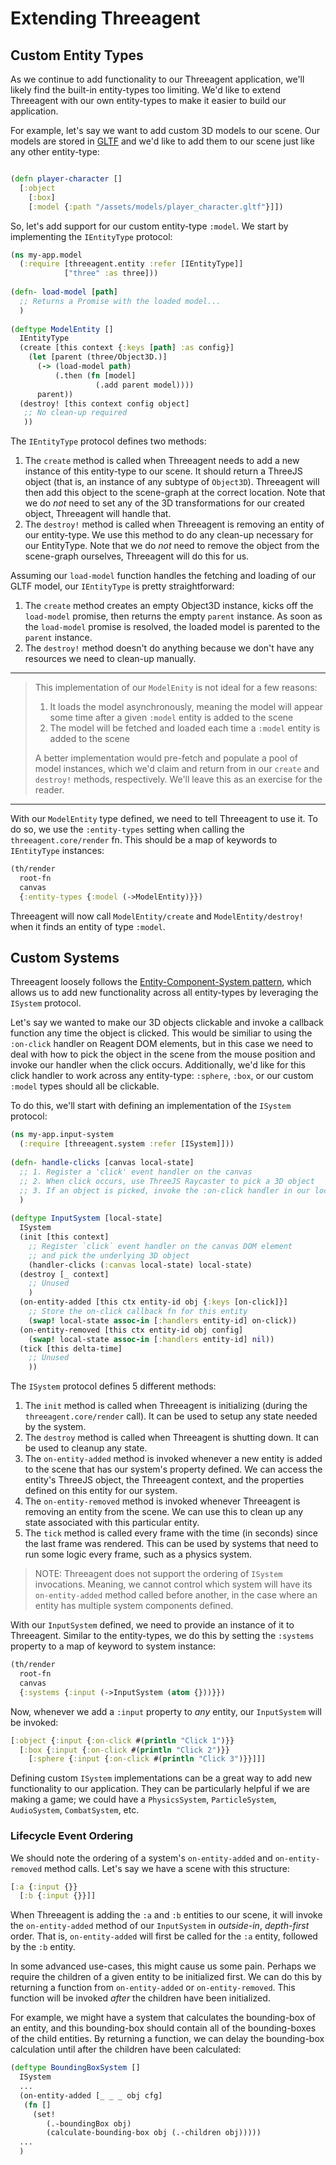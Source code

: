 # Extending Threeagent

## Custom Entity Types

As we continue to add functionality to our Threeagent application, we'll likely find the built-in entity-types too
limiting. We'd like to extend Threeagent with our own entity-types to make it easier to build our application.

For example, let's say we want to add custom 3D models to our scene. Our models are stored in [GLTF](https://docs.fileformat.com/3d/gltf/) and we'd like to add them to our scene just like any other entity-type:

```clojure

(defn player-character []
  [:object
    [:box]
    [:model {:path "/assets/models/player_character.gltf"}]])
```

So, let's add support for our custom entity-type `:model`. We start by implementing the `IEntityType` protocol:
```clojure
(ns my-app.model
  (:require [threeagent.entity :refer [IEntityType]]
            ["three" :as three]))
            
(defn- load-model [path] 
  ;; Returns a Promise with the loaded model...
  )
  
(deftype ModelEntity []
  IEntityType
  (create [this context {:keys [path] :as config}]
    (let [parent (three/Object3D.)]
      (-> (load-model path)
          (.then (fn [model]
                   (.add parent model))))
      parent))
  (destroy! [this context config object]
   ;; No clean-up required
   ))
```

The `IEntityType` protocol defines two methods:
1. The `create` method is called when Threeagent needs to add a new instance of this entity-type to our scene. It should return a ThreeJS object (that is, an instance of any subtype of `Object3D`). Threeagent will then add this object to the scene-graph at the correct location. Note that we do _not_ need to set any of the 3D transformations for our created object, Threeagent will handle that.
2. The `destroy!` method is called when Threeagent is removing an entity of our entity-type. We use this method to do any clean-up necessary for our EntityType. Note that we do _not_ need to remove the object from the scene-graph ourselves, Threeagent will do this for us.

Assuming our `load-model` function handles the fetching and loading of our GLTF model, our `IEntityType` is pretty straightforward:
1. The `create` method creates an empty Object3D instance, kicks off the `load-model` promise,
then returns the empty `parent` instance. As soon as the `load-model` promise is resolved, the loaded model is parented to the `parent` instance.
2. The `destroy!` method doesn't do anything because we don't have any resources we need to clean-up manually.

---

>This implementation of our `ModelEnity` is not ideal for a few reasons:
>1. It loads the model asynchronously, meaning the model will appear some time after a given `:model` entity is added to the scene
>2. The model will be fetched and loaded each time a `:model` entity is added to the scene
>
>A better implementation would pre-fetch and populate a pool of model instances, which we'd claim and return from in our `create` and `destroy!` methods, respectively. We'll leave this as an exercise for the reader.

---

With our `ModelEntity` type defined, we need to tell Threeagent to use it. To do so, we use the `:entity-types` setting when calling the `threeagent.core/render` fn. This should be a map of keywords to `IEntityType` instances:
```clojure
(th/render
  root-fn 
  canvas
  {:entity-types {:model (->ModelEntity)}})
```

Threeagent will now call `ModelEntity/create` and `ModelEntity/destroy!` when it finds an entity of type `:model`.

## Custom Systems

Threeagent loosely follows the [Entity-Component-System pattern](https://en.wikipedia.org/wiki/Entity_component_system), which allows us to add new functionality across all entity-types by leveraging the `ISystem` protocol.

Let's say we wanted to make our 3D objects clickable and invoke a callback function any time the object is clicked. This would be similiar to using the `:on-click` handler on Reagent DOM elements, but in this case we need to deal with how to pick the object in the scene from the mouse position and invoke our handler when the click occurs. Additionally, we'd like for this click handler to work across any entity-type: `:sphere`, `:box`, or our custom `:model` types should all be clickable.

To do this, we'll start with defining an implementation of the `ISystem` protocol:
```clojure
(ns my-app.input-system
  (:require [threeagent.system :refer [ISystem]]))
  
(defn- handle-clicks [canvas local-state]
  ;; 1. Register a 'click' event handler on the canvas
  ;; 2. When click occurs, use ThreeJS Raycaster to pick a 3D object
  ;; 3. If an object is picked, invoke the :on-click handler in our local-state, if defined
  )
  
(deftype InputSystem [local-state]
  ISystem
  (init [this context]
    ;; Register `click` event handler on the canvas DOM element
    ;; and pick the underlying 3D object
    (handler-clicks (:canvas local-state) local-state)
  (destroy [_ context]
    ;; Unused
    )
  (on-entity-added [this ctx entity-id obj {:keys [on-click]}]
    ;; Store the on-click callback fn for this entity
    (swap! local-state assoc-in [:handlers entity-id] on-click))
  (on-entity-removed [this ctx entity-id obj config]
    (swap! local-state assoc-in [:handlers entity-id] nil))
  (tick [this delta-time]
    ;; Unused
    ))
```

The `ISystem` protocol defines 5 different methods:
1. The `init` method is called when Threeagent is initializing (during the `threeagent.core/render` call).
  It can be used to setup any state needed by the system.
2. The `destroy` method is called when Threeagent is shutting down. It can be used to cleanup any state.
3. The `on-entity-added` method is invoked whenever a new entity is added to the scene that has our system's
property defined. We can access the entity's ThreeJS object, the Threeagent context, and the properties
defined on this entity for our system.
4. The `on-entity-removed` method is invoked whenever Threeagent is removing an entity from the scene. We can
use this to clean up any state associated with this particular entity.
5. The `tick` method is called every frame with the time (in seconds) since the last frame was rendered. This can be used by systems that need to run some logic every frame, such as a physics system.

> NOTE: Threeagent does not support the ordering of `ISystem` invocations. Meaning, we cannot control which
> system will have its `on-entity-added` method called before another, in the case where an entity has
> multiple system components defined.


With our `InputSystem` defined, we need to provide an instance of it to Threeagent. Similar to the entity-types, we do this by setting the `:systems` property to a map of keyword to system instance:
```clojure
(th/render 
  root-fn
  canvas
  {:systems {:input (->InputSystem (atom {}))}})
```

Now, whenever we add a `:input` property to _any_ entity, our `InputSystem` will be invoked:
```clojure
[:object {:input {:on-click #(println "Click 1")}}
  [:box {:input {:on-click #(println "Click 2")}}
    [:sphere {:input {:on-click #(println "Click 3")}}]]]
```

Defining custom `ISystem` implementations can be a great way to add new functionality to our application.
They can be particularly helpful if we are making a game; we could have a `PhysicsSystem`, `ParticleSystem`,
`AudioSystem`, `CombatSystem`, etc.

### Lifecycle Event Ordering

We should note the ordering of a system's `on-entity-added` and `on-entity-removed` method calls.
Let's say we have a scene with this structure:

```clojure
[:a {:input {}}
  [:b {:input {}}]]
```

When Threeagent is adding the `:a` and `:b` entities to our scene, it will invoke the `on-entity-added` method of our `InputSystem` in _outside-in_, _depth-first_ order. That is, `on-entity-added` will first be called for the `:a` entity, followed by the `:b` entity.

In some advanced use-cases, this might cause us some pain. Perhaps we require the children of a given entity to be initialized first. We can do this by returning a function from `on-entity-added` or `on-entity-removed`. This function will be invoked _after_ the children have been initialized.

For example, we might have a system that calculates the bounding-box of an entity, and this bounding-box should contain all of the bounding-boxes of the child entities. By returning a function, we can delay the bounding-box calculation until after the children have been calculated:

```clojure
(deftype BoundingBoxSystem []
  ISystem
  ...
  (on-entity-added [_ _ _ obj cfg]
   (fn []
     (set!
        (.-boundingBox obj) 
        (calculate-bounding-box obj (.-children obj)))))
  ...
  )
```

